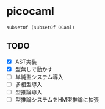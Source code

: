# picocaml

`subsetOf (subsetOf OCaml)`

## TODO

- [x] AST実装
- [x] 型無しで動かす
- [ ] 単純型システム導入
- [ ] 多相型導入
- [ ] 型推論導入
- [ ] 型推論システムをHM型推論に拡張
